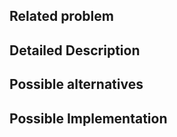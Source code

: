 <!--- Provide a general summary of the issue in the Title above -->

## Related problem
<!--- Provide a detailed description of the problem related to your feature request -->

## Detailed Description
<!--- Provide a detailed description of what you want to happen -->

## Possible alternatives
<!--- Provide a detailed description of any alternative solutions or features you've considered -->

## Possible Implementation
<!--- Suggest an idea for implementing addition or change -->

